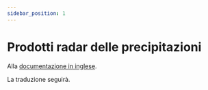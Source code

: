 ```yaml
---
sidebar_position: 1
---
```


# Prodotti radar delle precipitazioni

Alla [documentazione in inglese](https://opendatadocs.meteoswiss.ch/d-radar-data/d1-precipitation-radar-products).

La traduzione seguirà.
